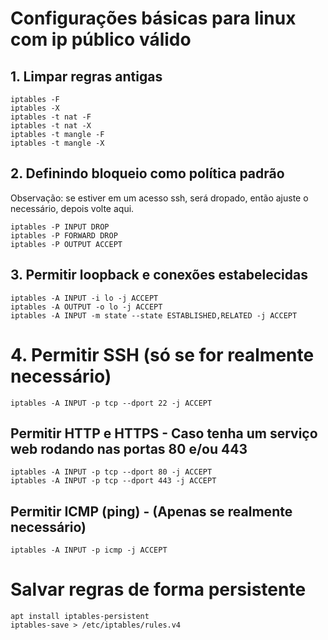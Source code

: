 # Configurações básicas para linux com ip público válido

## 1. Limpar regras antigas
```
iptables -F
iptables -X
iptables -t nat -F
iptables -t nat -X
iptables -t mangle -F
iptables -t mangle -X
``` 
## 2. Definindo bloqueio como política padrão
Observação: se estiver em um acesso ssh, será dropado, então ajuste o necessário, depois volte aqui.
```
iptables -P INPUT DROP
iptables -P FORWARD DROP
iptables -P OUTPUT ACCEPT
```
## 3. Permitir loopback e conexões estabelecidas
```
iptables -A INPUT -i lo -j ACCEPT
iptables -A OUTPUT -o lo -j ACCEPT
iptables -A INPUT -m state --state ESTABLISHED,RELATED -j ACCEPT
```
# 4. Permitir SSH (só se for realmente necessário)
```
iptables -A INPUT -p tcp --dport 22 -j ACCEPT
```
  
## Permitir HTTP e HTTPS - Caso tenha um serviço web rodando nas portas 80 e/ou 443
```
iptables -A INPUT -p tcp --dport 80 -j ACCEPT
iptables -A INPUT -p tcp --dport 443 -j ACCEPT
```
  
## Permitir ICMP (ping) - (Apenas se realmente necessário)
```
iptables -A INPUT -p icmp -j ACCEPT
```
# Salvar regras de forma persistente
```
apt install iptables-persistent
iptables-save > /etc/iptables/rules.v4
```

